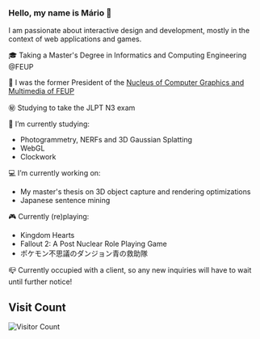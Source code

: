 ### Hello, my name is Mário 👋

I am passionate about interactive design and development, mostly in the context of web applications and games.

🎓 Taking a Master's Degree in Informatics and Computing Engineering @FEUP

:briefcase: I was the former President of the [Nucleus of Computer Graphics and Multimedia of FEUP](ncgm.fe.up.pt)

:secret: Studying to take the JLPT N3 exam

:notebook: I’m currently studying:
  - Photogrammetry, NERFs and 3D Gaussian Splatting
  - WebGL
  - Clockwork
  
:computer: I’m currently working on:
  - My master's thesis on 3D object capture and rendering optimizations
  - Japanese sentence mining
  
:video_game: Currently (re)playing:
  - Kingdom Hearts
  - Fallout 2: A Post Nuclear Role Playing Game
  - ポケモン不思議のダンジョン青の救助隊

📪 Currently occupied with a client, so any new inquiries will have to wait until further notice!

## Visit Count
![Visitor Count](https://profile-counter.glitch.me/Retchut/count.svg)
